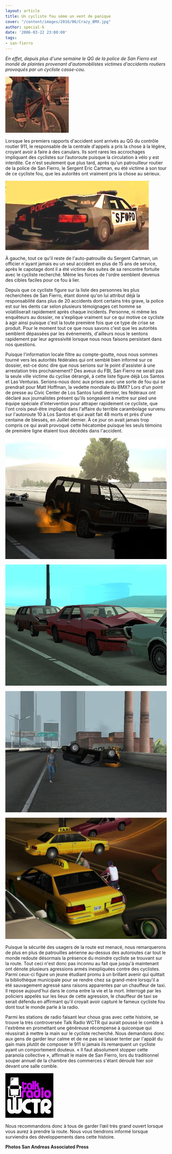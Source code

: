 ```yaml
---
layout: article
title: Un cycliste fou sème un vent de panique
cover: "/content/images/2016/06/Crazy_BMX.jpg"
author: special-k
date: '2006-03-22 23:00:00'
tags:
- san-fierro
---
```


_En effet, depuis plus d'une semaine le QG de la police de San Fierro est inondé de plaintes provenant d'automobilistes victimes d'accidents routiers provoqués par un cycliste casse-cou._

![Le vélo, une arme à en devenir ?](  /content/images/2005/01/Crazy_BMX.jpg)

Lorsque les premiers rapports d'accident sont arrivés au QG du contrôle routier 911, le responsable de la centrale d'appels a pris la chose à la légère, croyant avoir à faire à des canulars. Ils sont rares les accrochages impliquant des cyclistes sur l’autoroute puisque la circulation à vélo y est interdite. Ce n'est seulement que plus tard, après qu'un patrouilleur routier de la police de San Fierro, le Sergent Eric Cartman, eu été victime à son tour de ce cycliste fou, que les autorités ont vraiment pris la chose au sérieux.

![](  /content/images/2005/01/SF_Autopatrouille.jpg)

À gauche, tout ce qu'il reste de l'auto-patrouille du Sergent Cartman, un officier n'ayant jamais eu un seul accident en plus de 15 ans de service, après le capotage dont il a été victime des suites de sa rencontre fortuite avec le cycliste recherché. Même les forces de l'ordre semblent devenus des cibles faciles pour ce fou à lier.

Depuis que ce cycliste figure sur la liste des personnes les plus recherchées de San Fierro, étant donné qu'on lui attribut déjà la responsabilité dans plus de 20 accidents dont certains très grave, la police est sur les dents car selon plusieurs témoignages cet homme se volatiliserait rapidement après chaque incidents. Personne, ni même les enquêteurs au dossier, ne s'explique vraiment sur ce qui motive ce cycliste à agir ainsi puisque c'est la toute première fois que ce type de crise se produit. Pour le moment tout ce que nous savons c'est que les autorités semblent dépassées par les événements, d'ailleurs nous le sentons rapidement par leur agressivité lorsque nous nous faisons persistant dans nos questions.

Puisque l'information locale filtre au compte-goutte, nous nous sommes tourné vers les autorités fédérales qui ont semblé bien informé sur ce dossier, est-ce donc dire que nous serions sur le point d'assister à une arrestation très prochainement? Des aveux du FBI, San Fierro ne serait pas la seule ville victime du cyclise dérangé, à cette liste figure déjà Los Santos et Las Venturas. Serions-nous donc aux prises avec une sorte de fou qui se prendrait pour Matt Hoffman, la vedette mondiale du BMX? Lors d'un point de presse au Civic Center de Los Santos lundi dernier, les fédéraux ont déclaré aux journalistes présent qu'ils songeaient à mettre sur pied une équipe spéciale d'intervention pour attraper rapidement ce cycliste, que l'ont crois peut-être impliqué dans l'affaire du terrible carambolage survenu sur l'autoroute 10 à Los Santos et qui avait fait 48 morts et près d'une centaine de blessés, en Juillet dernier. À ce jour on avait jamais trop compris ce qui avait provoqué cette hécatombe puisque les seuls témoins de première ligne étaient tous décédés dans l'accident.

![](  /content/images/2005/01/Accident_Los_Santos.jpg)

![](  /content/images/2005/01/Accident_Los_Santos_2.jpg)

![Quelques photos prises du carambolage de San Fierro](  /content/images/2005/01/Accident_Los_Santos_3.jpg)

![Photo prise de l'agression](  /content/images/2005/01/Agression_Taxi.jpg)

Puisque la sécurité des usagers de la route est menacé, nous remarquerons de plus en plus de patrouilles aérienne au-dessus des autoroutes car tout le monde redoute désormais la présence du moindre cycliste se trouvant sur la route. Tout ceci n'est donc pas inconnu au fait que jusqu'à maintenant ont dénote plusieurs agressions armés inexpliquées contre des cyclistes. Parmi ceux-ci figure un jeune étudiant promu à un brillant avenir qui quittait la bibliothèque municipale pour se rendre chez sa grand-mère lorsqu'il a été sauvagement agressé sans raisons apparentes par un chauffeur de taxi. Il repose aujourd'hui dans le coma entre la vie et la mort. Interrogé par les policiers appelés sur les lieux de cette agression, le chauffeur de taxi se serait défendu en affirmant qu'il croyait avoir capturé le fameux cycliste fou dont tout le monde parle à la radio.

Parmi les stations de radio faisant leur choux gras avec cette histoire, se trouve la très controversée Talk Radio WCTR qui aurait poussé le comble à l'extrême en promettant une généreuse récompense à quiconque qui réussirait à mettre la main sur le cycliste recherché. Nous demandons donc aux gens de garder leur calme et de ne pas se laisser tenter par l'appât du gain mais plutôt de composer le 911 si jamais ils remarquent un cycliste ayant un comportement douteux. « Il faut absolument stopper cette paranoïa collective », affirmait le maire de San Fierro, lors du traditionnel souper annuel de la chambre des commerces s'étant déroulé hier soir devant une salle comble.

![Une station ayant une sale réputation](  /content/images/2005/01/wctr_radio.jpg)

Nous recommandons donc à tous de garder l’œil très grand ouvert lorsque vous aurez à prendre la route. Nous vous tiendrons informé lorsque surviendra des développements dans cette histoire.

**Photos San Andreas Associated Press**

<!--kg-card-end: markdown-->
